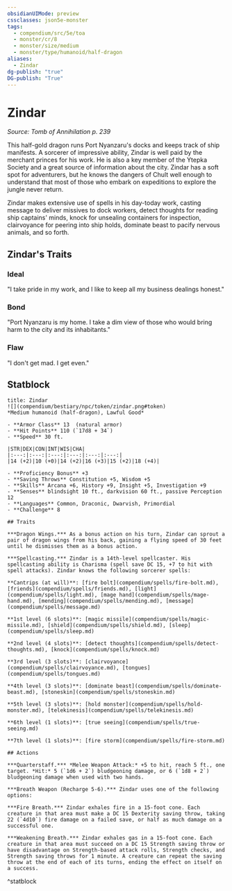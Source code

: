 ```yaml
---
obsidianUIMode: preview
cssclasses: json5e-monster
tags:
  - compendium/src/5e/toa
  - monster/cr/8
  - monster/size/medium
  - monster/type/humanoid/half-dragon
aliases:
  - Zindar
dg-publish: "true"
DG-publish: "True"
---
```

# Zindar
*Source: Tomb of Annihilation p. 239*  

This half-gold dragon runs Port Nyanzaru's docks and keeps track of ship manifests. A sorcerer of impressive ability, Zindar is well paid by the merchant princes for his work. He is also a key member of the Ytepka Society and a great source of information about the city. Zindar has a soft spot for adventurers, but he knows the dangers of Chult well enough to understand that most of those who embark on expeditions to explore the jungle never return.

Zindar makes extensive use of spells in his day-today work, casting message to deliver missives to dock workers, detect thoughts for reading ship captains' minds, knock for unsealing containers for inspection, clairvoyance for peering into ship holds, dominate beast to pacify nervous animals, and so forth.

## Zindar's Traits

### Ideal

"I take pride in my work, and I like to keep all my business dealings honest."

### Bond

"Port Nyanzaru is my home. I take a dim view of those who would bring harm to the city and its inhabitants."

### Flaw

"I don't get mad. I get even."

## Statblock

```ad-statblock
title: Zindar
![](compendium/bestiary/npc/token/zindar.png#token)
*Medium humanoid (half-dragon), Lawful Good*

- **Armor Class** 13  (natural armor)
- **Hit Points** 110 (`17d8 + 34`)
- **Speed** 30 ft.

|STR|DEX|CON|INT|WIS|CHA|
|:---:|:---:|:---:|:---:|:---:|:---:|
|14 (+2)|10 (+0)|14 (+2)|16 (+3)|15 (+2)|18 (+4)|

- **Proficiency Bonus** +3
- **Saving Throws** Constitution +5, Wisdom +5
- **Skills** Arcana +6, History +9, Insight +5, Investigation +9
- **Senses** blindsight 10 ft., darkvision 60 ft., passive Perception 12
- **Languages** Common, Draconic, Dwarvish, Primordial
- **Challenge** 8

## Traits

***Dragon Wings.*** As a bonus action on his turn, Zindar can sprout a pair of dragon wings from his back, gaining a flying speed of 30 feet until he dismisses them as a bonus action.

***Spellcasting.*** Zindar is a 14th-level spellcaster. His spellcasting ability is Charisma (spell save DC 15, +7 to hit with spell attacks). Zindar knows the following sorcerer spells:

**Cantrips (at will)**: [fire bolt](compendium/spells/fire-bolt.md), [friends](compendium/spells/friends.md), [light](compendium/spells/light.md), [mage hand](compendium/spells/mage-hand.md), [mending](compendium/spells/mending.md), [message](compendium/spells/message.md)

**1st level (6 slots)**: [magic missile](compendium/spells/magic-missile.md), [shield](compendium/spells/shield.md), [sleep](compendium/spells/sleep.md)

**2nd level (4 slots)**: [detect thoughts](compendium/spells/detect-thoughts.md), [knock](compendium/spells/knock.md)

**3rd level (3 slots)**: [clairvoyance](compendium/spells/clairvoyance.md), [tongues](compendium/spells/tongues.md)

**4th level (3 slots)**: [dominate beast](compendium/spells/dominate-beast.md), [stoneskin](compendium/spells/stoneskin.md)

**5th level (3 slots)**: [hold monster](compendium/spells/hold-monster.md), [telekinesis](compendium/spells/telekinesis.md)

**6th level (1 slots)**: [true seeing](compendium/spells/true-seeing.md)

**7th level (1 slots)**: [fire storm](compendium/spells/fire-storm.md)

## Actions

***Quarterstaff.*** *Melee Weapon Attack:* +5 to hit, reach 5 ft., one target. *Hit:* 5 (`1d6 + 2`) bludgeoning damage, or 6 (`1d8 + 2`) bludgeoning damage when used with two hands.

***Breath Weapon (Recharge 5-6).*** Zindar uses one of the following options:

***Fire Breath.*** Zindar exhales fire in a 15-foot cone. Each creature in that area must make a DC 15 Dexterity saving throw, taking 22 (`4d10`) fire damage on a failed save, or half as much damage on a successful one.

***Weakening Breath.*** Zindar exhales gas in a 15-foot cone. Each creature in that area must succeed on a DC 15 Strength saving throw or have disadvantage on Strength-based attack rolls, Strength checks, and Strength saving throws for 1 minute. A creature can repeat the saving throw at the end of each of its turns, ending the effect on itself on a success.
```
^statblock